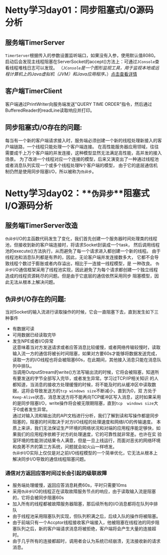 # Netty学习day01：同步阻塞式I/O源码分析

## 服务端TimerServer
`TimerServer`根据传入的参数设置监听端口，如果没有入参，使用默认值8080。
启动后会发现主线程阻塞在ServerSocket的accept()方法上：可通过`JConsole`查看线程堆栈日志可以发现。
（_`JConsole`是一个图形监视工具，用于监视本地或远程计算机上的Java虚拟机（JVM）和Java应用程序。_）[点击查看详情](https://en.wikipedia.org/wiki/JConsole)
    
## 客户端TimerClient
客户端通过PrintWriter向服务端发送"QUERY TIME ORDER"指令，然后通过BufferedReader的readLine读取响应并打印。
    
## 同步阻塞式I/O存在的问题:
每当有一个新的客户端请求接入时，服务端必须创建一个新的线程处理新接入的客户端链路，一个线程只能处理一个客户端连接。
在高性能服务器应用领域，往往需要成千上万个客户端的并发连接，这种模型显然无法满足高性能，高并发的接入场景。
为了改进一个线程对应一个连接的模型，后来又演变出了一种通过线程池或者消息队列实现一个或多个线程处理N个客户端的模型，
由于它的底层通信机制仍然是使用同步阻塞I/O，所以被称为`伪异步`。
    
# Netty学习day02：**`伪异步`**阻塞式I/O源码分析

## 服务端TimerServer改造
`伪异步`I/O的主函数代码发生了变化，我们首先创建一个服务器时间处理类的线程池，但接收到新的客户端连接时，将请求Socket封装成一个task，
然后调用线程池的execute()方法执行，从而避免了每一个请求进入都创建一个新的线程。
由于线程池和消息队列都是有界的，因此，无论客户端并发连接数多大， 它都不会导致线程个数过于膨胀或者内存溢出，相比于一连接一线程模型，是
一种改良。
`伪异步`I/O通信框架采用了线程池实现，因此避免了为每个请求都创建一个独立线程造成的线程资源耗尽的问题。但是由于它底层的通信依然采用同步
阻塞模型，因此无法从根本上解决问题。

## `伪异步`I/O存在的问题:
当对Socket的输入流进行读取操作的时候，它会一直阻塞下去，直到发生如下三种事件
- 有数据可读
- 可用数据已经读取完毕
- 发生NPE或者I/O异常  
这意味着当对方发送请求或者应答消息比较缓慢，或者网络传输较慢时，读取输入流一方的通信将被长时间阻塞，如果对方要60s才能够将数据发送完成，
读取一方的I/O线程也将会被阻塞60s，在此期间，其他接入消息只能在消息队列中排队。  
当调用OutputStream的write()方法写输出流的时候，它将会被阻塞，知道所有要发送的字节全部写入完毕，或者发生异常。学习过TCP/IP相关知识
的人都知道，当消息的接收方处理缓慢的时候，将不能及时的从缓冲区中读取数据，这将会导致发送方的`tcp windows size`不断减小，直到为0，双
方处于`Keep-Alive`状态，消息发送方将不能再向TCP缓冲区写入消息，这时如果采用的是同步阻塞I/O，write操作将会被无限期阻塞，直到`tcp 
windows size`大于0或者发生异常。  
通过对输入流和输出流的API文档进行分析，我们了解到读和写操作都是同步阻塞的，阻塞的时间取决于对方I/O线程的处理速度和网络I/O的传输速度。
本质上来讲，我们无法保证生产环境的网络状况和对端的应用程序能足够快，如果我们的应用程序依赖于对方的处理速度，它的可靠性就非常差。也许在实
验室环境的性能测试结果令人满意，但是一旦上线运行，而面对恶劣的网络环境和良莠不齐的第三方系统，问题就会如火山一样喷发。  
`伪异步`I/O实际上仅仅是对之前I/O线程模型的一个简单优化，它无法从根本上解决同步I/O导致的通信线程阻塞问题。
### 通信对方返回应答时间过长会引起的级联故障
- 服务端处理缓慢，返回应答消息耗费60s，平时只需要10ms
- 采用`伪异步`I/O的线程正在读取故障服务节点的响应，由于读取输入流是阻塞的，它将会被同步阻塞60s
- 加入所有的线程都被故障服务器阻塞，那后续所有的I/O消息都将在队列中排队
- 由于线程池采用阻塞队列实现，但队列积满之后，后续入队的操作将被阻塞。
- 由于前端只有一个Accptor线程接收客户端接入，他被阻塞在线程池的同步阻塞队列之后，新的客户端请求消息将被拒绝，客户端将会产生大量的连接超时。
- 由于几乎所有的连接都超时，调用者会认为系统已经崩溃，无法接收新的请求消息。



